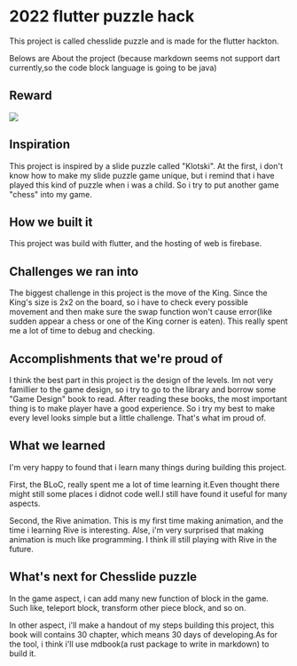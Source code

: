 # 2022 flutter puzzle hack

This project is called chesslide puzzle and is made for the flutter hackton.

Belows are About the project
(because markdown seems not support dart currently,so the code block
language is going to be java)

## Reward

[<img src="https://github.com/710242/2022-flutter-puzzle-hack/blob/master/image.png">](https://devpost.com/software/chesslide-puzzle-game)

## Inspiration

This project is inspired by a slide puzzle called "Klotski".
At the first, i don't know how to make my slide puzzle game unique, but i remind that
i have played this kind of puzzle when i was a child. So i try to put another game "chess" into 
my game.

## How we built it

This project was build with flutter, and the hosting of web is firebase.

## Challenges we ran into

The biggest challenge in this project is the move of the King.
Since the King's size is 2x2 on the board, so i have to check every possible movement and then
make sure the swap function won't cause error(like sudden appear a chess or one of the King corner
is eaten). This really spent me a lot of time to debug and checking.

## Accomplishments that we're proud of

I think the best part in this project is the design of the levels.
Im not very famillier to the game design, so i try to go to the library and borrow some
"Game Design" book to read. After reading these books, the most important thing is to make 
player have a good experience. So i try my best to make every level looks simple but a little challenge.
That's what im proud of.

## What we learned

I'm very happy to found that i learn many things during building this project.

First, the BLoC, really spent me a lot of time learning it.Even thought there might 
still some places i didnot code well.I still have found it useful for many aspects.

Second, the Rive animation. This is my first time making animation, and the time i learning Rive is interesting.
Alse, i'm very surprised that making animation is much like programming. I think ill still playing with Rive in the future.

## What's next for Chesslide puzzle

In the game aspect, i can add many new function of block in the game.
Such like, teleport block, transform other piece block, and so on.

In other aspect,  i'll make a handout of my steps building this project, this book will contains 30 chapter, which
means 30 days of developing.As for the tool, i think i'll use mdbook(a rust package to write in markdown) to build it.
